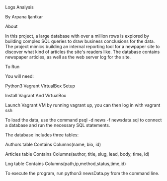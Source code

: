 Logs Analysis

By Arpana Ijantkar

About

In this project, a large database with over a million rows is explored by building complex SQL queries to draw business conclusions for the data. The project mimics building an internal reporting tool for a newpaper site to discover what kind of articles the site's readers like. The database contains newspaper articles, as well as the web server log for the site.

To Run

You will need:

Python3
Vagrant
VirtualBox Setup

Install Vagrant And VirtualBox

Launch Vagrant VM by running vagrant up, you can then log in with vagrant ssh

To load the data, use the command psql -d news -f newsdata.sql to connect a database and run the necessary SQL statements.

The database includes three tables:

Authors table
Contains Columns(name, bio, id)

Articles table
Contains Columns(author, title, slug, lead, body, time, id)

Log table
Contains Columns(path,ip,method,status,time,id)

To execute the program, run python3 newsData.py from the command line.